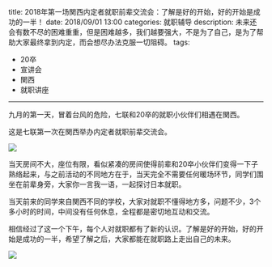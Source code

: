 title: 2018年第一场関西内定者就职前辈交流会：了解是好的开始，好的开始是成功的一半！
date: 2018/09/01 13:00
categories: 就职辅导
description: 未来还会有数不尽的困难重重，但是困难越多，我们越要强大，不是为了自己，是为了帮助大家最终拿到内定，而会想尽办法克服一切阻碍。
tags:
- 20卒
- 宣讲会
- 関西
- 就职讲座

---

九月的第一天，冒着台风的危险，七联和20卒的就职小伙伴们相遇在関西。

这是七联第一次在関西举办内定者就职前辈交流会。

![](http://wx4.sinaimg.cn/mw690/a9a40e85gy1fv5pa7xjeyj23402c0hdu.jpg)

当天房间不大，座位有限，看似紧凑的房间使得前辈和20卒小伙伴们变得一下子熟络起来，与之前活动的不同地方在于，当天完全不需要任何暖场环节，同学们围坐在前辈身旁，大家你一言我一语，一起探讨日本就职。

当天前来的同学来自関西不同的学校，大家对就职不懂得地方多，问题不少，3个多小时的时间，中间没有任何休息，全程都是密切地互动和交流。

相信经过了这一个下午，每个人对就职都有了新的认识。了解是好的开始，好的开始是成功的一半，希望了解之后，大家都能在就职路上走出自己的未来。

![](http://wx1.sinaimg.cn/mw690/a9a40e85gy1fv5pa9msrmj23402c0kjm.jpg)